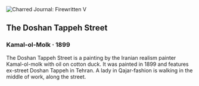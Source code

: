<div class="artwork-of-the-day">
  <div class="container">
    <div class="img-wrapper">
      <img
        src="https://uploads1.wikiart.org/images/kamal-ol-molk/doshan-tappeh-street-1899.jpg!Large.jpg"
        alt="Charred Journal: Firewritten V" />
    </div>
    <div class="artwork-detail">
      <div class="artwork-origin"> 
        <h2 class="artwork-name">The Doshan Tappeh Street</h2>
        <h3 class="artist">
          Kamal-ol-Molk
                    ·  1899
        </h3>
      </div>
      <p class="description">
        <span class="artwork-description-text ng-binding" ng-bind-html="viewModel.ArtworkOfTheDay.Description | unsafe">The Doshan Tappeh Street is a painting by the Iranian realism painter Kamal-ol-molk with oil on cotton duck. It was painted in 1899 and features ex-street Doshan Tappeh in Tehran. A lady in Qajar-fashion is walking in the middle of work, along the street.</span>
                        <div class="text-shadow-container ng-hide" ng-show="showShadow"></div>
      </p>
    </div>
  </div>

</div>
